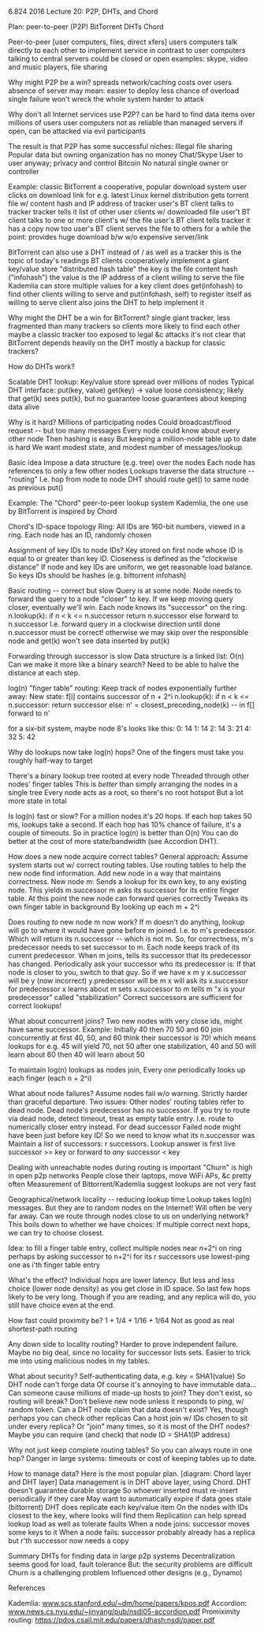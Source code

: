 6.824 2016 Lecture 20: P2P, DHTs, and Chord

Plan:
  peer-to-peer (P2P)
  BitTorrent
  DHTs
  Chord

Peer-to-peer
  [user computers, files, direct xfers]
  users computers talk directly to each other to implement service
    in contrast to user computers talking to central servers
  could be closed or open
  examples:
    skype, video and music players, file sharing

Why might P2P be a win?
  spreads network/caching costs over users
  absence of server may mean:
    easier to deploy
    less chance of overload
    single failure won't wreck the whole system
    harder to attack

Why don't all Internet services use P2P?
  can be hard to find data items over millions of users
  user computers not as reliable than managed servers
  if open, can be attacked via evil participants

The result is that P2P has some successful niches:
  Illegal file sharing
    Popular data but owning organization has no money
  Chat/Skype
    User to user anyway; privacy and control
  Bitcoin
    No natural single owner or controller

Example: classic BitTorrent
  a cooperative, popular download system
  user clicks on download link for e.g. latest Linux kernel distribution
    gets torrent file w/ content hash and IP address of tracker
  user's BT client talks to tracker
    tracker tells it list of other user clients w/ downloaded file
  user't BT client talks to one or more client's w/ the file
  user's BT client tells tracker it has a copy now too
  user's BT client serves the file to others for a while
  the point:
    provides huge download b/w w/o expensive server/link

BitTorrent can also use a DHT instead of / as well as a tracker
  this is the topic of today's readings
  BT clients cooperatively implement a giant key/value store
  "distributed hash table"
  the key is the file content hash ("infohash")
  the value is the IP address of a client willing to serve the file
    Kademlia can store multiple values for a key
  client does get(infohash) to find other clients willing to serve
    and put(infohash, self) to register itself as willing to serve
  client also joins the DHT to help implement it

Why might the DHT be a win for BitTorrent?
  single giant tracker, less fragmented than many trackers
    so clients more likely to find each other
  maybe a classic tracker too exposed to legal &c attacks
  it's not clear that BitTorrent depends heavily on the DHT
    mostly a backup for classic trackers?

How do DHTs work?

Scalable DHT lookup:
  Key/value store spread over millions of nodes
  Typical DHT interface:
    put(key, value)
    get(key) -> value
  loose consistency; likely that get(k) sees put(k), but no guarantee
  loose guarantees about keeping data alive

Why is it hard?
  Millions of participating nodes
  Could broadcast/flood request -- but too many messages
  Every node could know about every other node
    Then hashing is easy
    But keeping a million-node table up to date is hard
  We want modest state, and modest number of messages/lookup

Basic idea
  Impose a data structure (e.g. tree) over the nodes
    Each node has references to only a few other nodes
  Lookups traverse the data structure -- "routing"
    I.e. hop from node to node
  DHT should route get() to same node as previous put()

Example: The "Chord" peer-to-peer lookup system
  Kademlia, the one use by BitTorrent is inspired by Chord

Chord's ID-space topology
  Ring: All IDs are 160-bit numbers, viewed in a ring.
  Each node has an ID, randomly chosen

Assignment of key IDs to node IDs?
  Key stored on first node whose ID is equal to or greater than key ID.
    Closeness is defined as the "clockwise distance"
  If node and key IDs are uniform, we get reasonable load balance.
  So keys IDs should be hashes (e.g. bittorrent infohash)

Basic routing -- correct but slow
  Query is at some node.
  Node needs to forward the query to a node "closer" to key.
    If we keep moving query closer, eventually we'll win.
  Each node knows its "successor" on the ring.
    n.lookup(k):
      if n < k <= n.successor
        return n.successor
      else
        forward to n.successor
  I.e. forward query in a clockwise direction until done
  n.successor must be correct!
    otherwise we may skip over the responsible node
    and get(k) won't see data inserted by put(k)

Forwarding through successor is slow
  Data structure is a linked list: O(n)
  Can we make it more like a binary search?
    Need to be able to halve the distance at each step.

log(n) "finger table" routing:
  Keep track of nodes exponentially further away:
    New state: f[i] contains successor of n + 2^i
    n.lookup(k):
      if n < k <= n.successor:
        return successor
      else:
        n' = closest_preceding_node(k) -- in f[]
        forward to n'

for a six-bit system, maybe node 8's looks like this:
  0: 14
  1: 14
  2: 14
  3: 21
  4: 32
  5: 42

Why do lookups now take log(n) hops?
  One of the fingers must take you roughly half-way to target

There's a binary lookup tree rooted at every node
  Threaded through other nodes' finger tables
  This is *better* than simply arranging the nodes in a single tree
    Every node acts as a root, so there's no root hotspot
    But a lot more state in total

Is log(n) fast or slow?
  For a million nodes it's 20 hops.
  If each hop takes 50 ms, lookups take a second.
  If each hop has 10% chance of failure, it's a couple of timeouts.
  So in practice log(n) is better than O(n)
    You can do better at the cost of more state/bandwidth (see Accordion DHT).

How does a new node acquire correct tables?
  General approach:
    Assume system starts out w/ correct routing tables.
    Use routing tables to help the new node find information.
    Add new node in a way that maintains correctness.
  New node m:
    Sends a lookup for its own key, to any existing node.
      This yields m.successor
    m asks its successor for its entire finger table.
  At this point the new node can forward queries correctly
  Tweaks its own finger table in background
    By looking up each m + 2^i

Does routing *to* new node m now work?
  If m doesn't do anything,
    lookup will go to where it would have gone before m joined.
    I.e. to m's predecessor.
    Which will return its n.successor -- which is not m.
  So, for correctness, m's predecessor needs to set successor to m.
    Each node keeps track of its current predecessor.
    When m joins, tells its successor that its predecessor has changed.
    Periodically ask your successor who its predecessor is:
      If that node is closer to you, switch to that guy.
    So if we have x m y
      x.successor will be y (now incorrect)
      y.predecessor will be m
      x will ask its x.successor for predecessor
        x learns about m
        sets x.successor to m
        tells m "x is your predecessor"
        called "stabilization"
  Correct successors are sufficient for correct lookups!

What about concurrent joins?
  Two new nodes with very close ids, might have same successor.
  Example:
    Initially 40 then 70
    50 and 60 join concurrently
    at first 40, 50, and 60 think their successor is 70!
    which means lookups for e.g. 45 will yield 70, not 50
    after one stabilization, 40 and 50 will learn about 60
    then 40 will learn about 50

To maintain log(n) lookups as nodes join,
  Every one periodically looks up each finger (each n + 2^i)

What about node failures?
  Assume nodes fail w/o warning. Strictly harder than graceful departure.
  Two issues:
    Other nodes' routing tables refer to dead node.
    Dead node's predecessor has no successor.
  If you try to route via dead node, detect timeout, treat as empty table entry.
    I.e. route to numerically closer entry instead.
  For dead successor
    Failed node might have been just before key ID!
      So we need to know what its n.successor was
    Maintain a _list_ of successors: r successors.
    Lookup answer is first live successor >= key
      or forward to *any* successor < key

Dealing with unreachable nodes during routing is important
  "Churn" is high in open p2p networks
  People close their laptops, move WiFi APs, &c pretty often
  Measurement of Bittorrent/Kademlia suggest lookups are not very fast

Geographical/network locality -- reducing lookup time
  Lookup takes log(n) messages.
    But they are to random nodes on the Internet!
    Will often be very far away.
  Can we route through nodes close to us on underlying network?
  This boils down to whether we have choices:
    If multiple correct next hops, we can try to choose closest.

Idea:
  to fill a finger table entry, collect multiple nodes near n+2^i on ring
  perhaps by asking successor to n+2^i for its r successors
  use lowest-ping one as i'th finger table entry

What's the effect?
  Individual hops are lower latency.
  But less and less choice (lower node density) as you get close in ID space.
  So last few hops likely to be very long. 
  Though if you are reading, and any replica will do,
    you still have choice even at the end.

How fast could proximity be?
  1 + 1/4 + 1/16 + 1/64
  Not as good as real shortest-path routing

Any down side to locality routing?
  Harder to prove independent failure.
    Maybe no big deal, since no locality for successor lists sets.
  Easier to trick me into using malicious nodes in my tables.


What about security?
  Self-authenticating data, e.g. key = SHA1(value)
    So DHT node can't forge data
    Of course it's annoying to have immutable data...
  Can someone cause millions of made-up hosts to join?
    They don't exist, so routing will break?
    Don't believe new node unless it responds to ping, w/ random token.
  Can a DHT node claim that data doesn't exist?
    Yes, though perhaps you can check other replicas
  Can a host join w/ IDs chosen to sit under every replica?
    Or "join" many times, so it is most of the DHT nodes?
    Maybe you can require (and check) that node ID = SHA1(IP address)

Why not just keep complete routing tables?
  So you can always route in one hop?
  Danger in large systems: timeouts or cost of keeping tables up to date.

How to manage data?
  Here is the most popular plan.
    [diagram: Chord layer and DHT layer]
    Data management is in DHT above layer, using Chord.
  DHT doesn't guarantee durable storage
    So whoever inserted must re-insert periodically if they care
    May want to automatically expire if data goes stale (bittorrent)
  DHT does replicate each key/value item
    On the nodes with IDs closest to the key, where looks will find them
    Replication can help spread lookup load as well as tolerate faults
  When a node joins:
    successor moves some keys to it
  When a node fails:
    successor probably already has a replica
    but r'th successor now needs a copy

Summary
  DHTs for finding data in large p2p systems
    Decentralization seems good for load, fault tolerance
  But: the security problems are difficult
  Churn is a challenging problem
  Influenced other designs (e.g., Dynamo)

References

Kademlia: www.scs.stanford.edu/~dm/home/papers/kpos.pdf
Accordion: www.news.cs.nyu.edu/~jinyang/pub/nsdi05-accordion.pdf
Promiximity routing: https://pdos.csail.mit.edu/papers/dhash:nsdi/paper.pdf